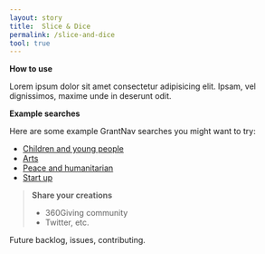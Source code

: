 ```yaml
---
layout: story
title:  Slice & Dice
permalink: /slice-and-dice
tool: true
---
```


**How to use**

Lorem ipsum dolor sit amet consectetur adipisicing elit. Ipsam, vel dignissimos, maxime unde in deserunt odit.

**Example searches**

Here are some example GrantNav searches you might want to try:

- [Children and young people](#)
- [Arts](#)
- [Peace and humanitarian](#)
- [Start up](#)

>**Share your creations**  
>- 360Giving community
>- Twitter, etc.

Future backlog, issues, contributing.
